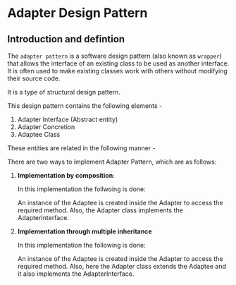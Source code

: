 # Adapter Design Pattern

## Introduction and defintion

The ```adapter pattern``` is a software design pattern (also known as ```wrapper```) that allows the interface of an existing class to be used as another interface. It is often used to make existing classes work with others without modifying their source code.

It is a type of structural design pattern.

This design pattern contains the following elements - 

1. Adapter Interface (Abstract entity)
1. Adapter Concretion
1. Adaptee Class

These entities are related in the following manner - 




There are two ways to implement Adapter Pattern, which are as follows: 

1.  **Implementation by composition**: 

    In this implementation the follwoing is done:

    An instance of the Adaptee is created inside the Adapter to access the required method. Also, the Adapter class implements the AdapterInterface.

1. **Implementation through multiple inheritance**

    In this implementation the following is done:

    An instance of the Adaptee is created inside the Adapter to access the required method. Also, here the Adapter class extends the Adaptee and it also implements the AdapterInterface.  
